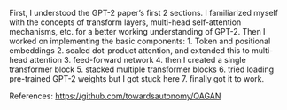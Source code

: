 
First, I understood the GPT-2 paper’s first 2 sections. I familiarized myself with the concepts of transform layers, multi-head self-attention mechanisms, etc. for a better working understanding of GPT-2.
Then I worked on implementing the basic components: 
	1. Token and positional embeddings 
	2. scaled dot-product attention, and extended this to multi-head attention 
  3. feed-forward network
  4. then I created a single transformer block
  5. stacked multiple transformer blocks 
  6. tried loading pre-trained GPT-2 weights but I got stuck here
  7. finally got it to work.
  
References: https://github.com/towardsautonomy/QAGAN 
